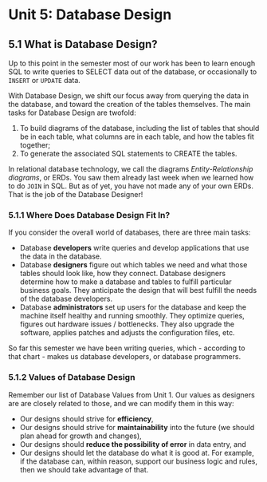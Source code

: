 # Unit 5: Database Design
## 5.1 What is Database Design?
Up to this point in the semester most of our work has been to learn enough SQL to write queries to SELECT data out of the database, or occasionally to `INSERT` or `UPDATE` data.

With Database Design, we shift our focus away from querying the data in the database, and toward the creation of the tables themselves. The main tasks for Database Design are twofold: 

1. To build diagrams of the database, including the list of tables that should be in each table, what columns are in each table, and how the tables fit together;
1. To generate the associated SQL statements to CREATE the tables.

In relational database technology, we call the diagrams *Entity-Relationship diagrams*, or ERDs. You saw them already last week when we learned how to do `JOIN` in SQL. But as of yet, you have not made any of your own ERDs. That is the job of the Database Designer!

### 5.1.1 Where Does Database Design Fit In?
If you consider the overall world of databases, there are three main tasks:
* Database **developers** write queries and develop applications that use the data in the database.
* Database **designers** figure out which tables we need and what those tables should look like, how they connect. Database designers determine how to make a database and tables to fulfill particular business goals. They anticipate the design that will best fulfill the needs of the database developers.
* Database **administrators** set up users for the database and keep the machine itself healthy and running smoothly. They optimize queries, figures out hardware issues / bottlenecks. They also upgrade the software, applies patches and adjusts the configuration files, etc.

So far this semester we have been writing queries, which - according to that chart - makes us database developers, or database programmers.

### 5.1.2 Values of Database Design
Remember our list of Database Values from Unit 1. Our values as designers are are closely related to those, and we can modify them in this way:
* Our designs should strive for **efficiency**,
* Our designs should strive for **maintainability** into the future (we should plan ahead for growth and changes),
* Our designs should **reduce the possibility of error** in data entry, and
* Our designs should let the database do what it is good at. For example, if the database can, within reason, support our business logic and rules, then we should take advantage of that. 
